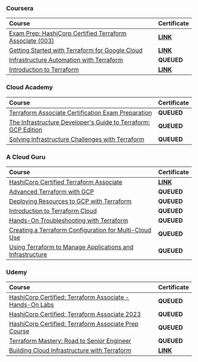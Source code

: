 ### Coursera

<div align="justify">

| Course | Certificate |
| :----- | :----- |
| [Exam Prep: HashiCorp Certified Terraform Associate (003)](https://www.coursera.org/learn/exam-prep-hashicorp-certified-terraform-associate-003) | [**LINK**](https://storage.googleapis.com/course-certs/02-01-terraform/02-01-coursera/exam-prep-hashicorp-certified-terraform-associate-003.pdf) |
| [Getting Started with Terraform for Google Cloud](https://www.coursera.org/learn/getting-started-with-terraform-for-google-cloud) | [**LINK**](https://storage.googleapis.com/course-certs/02-01-terraform/02-01-coursera/getting-started-with-terraform-for-google-cloud.pdf) |
| [Infrastructure Automation with Terraform](https://www.coursera.org/learn/infrastructure-automation-with-terraform) | **QUEUED** |
| [Introduction to Terraform](https://www.coursera.org/learn/codio-terraform) | [**LINK**](https://storage.googleapis.com/course-certs/02-01-terraform/02-01-coursera/introduction-to-terraform.pdf) |

</div>

### Cloud Academy

<div align="justify">

| Course | Certificate |
| :----- | :----- |
| [Terraform Associate Certification Exam Preparation]() | **QUEUED** |
| [The Infrastructure Developer's Guide to Terraform: GCP Edition]() | **QUEUED** |
| [Solving Infrastructure Challenges with Terraform]() | **QUEUED** |

</div>

### A Cloud Guru

<div align="justify">

| Course | Certificate |
| :----- | :----- |
| [HashiCorp Certified Terraform Associate](https://www.pluralsight.com/cloud-guru/courses/hashicorp-certified-terraform-associate) | [**LINK**](https://storage.googleapis.com/course-certs/02-01-terraform/02-03-a-cloud-guru/hashicorp-certified-terraform-associate.pdf) |
| [Advanced Terraform with GCP]() | **QUEUED** |
| [Deploying Resources to GCP with Terraform]() | **QUEUED** |
| [Introduction to Terraform Cloud]() | **QUEUED** |
| [Hands-On Troubleshooting with Terraform]() | **QUEUED** |
| [Creating a Terraform Configuration for Multi-Cloud Use]() | **QUEUED** |
| [Using Terraform to Manage Applications and Infrastructure]() | **QUEUED** |

</div>

### Udemy

<div align="justify">

| Course | Certificate |
| :----- | :----- |
| [HashiCorp Certified: Terraform Associate - Hands-On Labs]() | **QUEUED** |
| [HashiCorp Certified: Terraform Associate 2023]() | **QUEUED** |
| [HashiCorp Certified: Terraform Associate Prep Course]() | **QUEUED** |
| [Terraform Mastery: Road to Senior Engineer]() | **QUEUED** |
| [Building Cloud Infrastructure with Terraform](https://www.udemy.com/course/building-cloud-infrastructure-with-terraform/) | [**LINK**](https://storage.googleapis.com/course-certs/02-01-terraform/02-04-udemy/building-cloud-infrastructure-with-terraform.pdf) |

</div>
